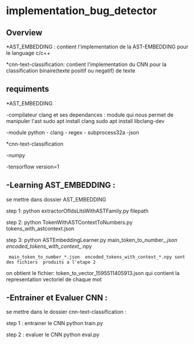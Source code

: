 # implementation_bug_detector
Overview
----------
*AST_EMBEDDING : contient l'implementation de la AST-EMBEDDING pour le language c/c++

*cnn-text-classification: contient l'implementation du CNN pour la classification binaire(texte positif ou negatif) de texte

requiments
------------
*AST_EMBEDDING

   -compilateur clang et ses dependances  : module qui nous permet de manipuler l'ast
       sudo apt install clang
       sudo apt install libclang-dev
       
   -module python
      - clang
      - regex
      - subprocess32a
      -json
      
*cnn-text-classification

   -numpy
   
   -tensorflow version=1
   
-Learning AST_EMBEDDING :
--------------------------
  se mettre dans  dossier AST_EMBEDDING
  
  step 1: 
     python extractorOfIdsLitsWithASTFamily.py filepath 
     
  step 2:
     python TokenWithASTContextToNumbers.py tokens_with_astcontext.json   
     
  step 3:
     python ASTEmbeddingLearner.py main_token_to_number_*.json  encoded_tokens_with_context_*.npy
     
     main_token_to_number_*.json  encoded_tokens_with_context_*.npy sont des fichiers  produits a l'etape 2 
     
  on obtient le fichier: token_to_vector_1595511405913.json qui contient la representation vectoriel de chaque mot
  
-Entrainer et Evaluer  CNN :
--------------------------------
se mettre dans le dossier cnn-text-classification :

  step 1 : entrainer le CNN
     python train.py
     
  step 2 : evaluer le CNN
     python eval.py
